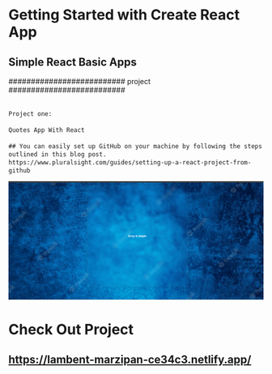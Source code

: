 # Getting Started with Create React App

## Simple React Basic Apps 

########################## project ##########################

``` 

Project one:

Quotes App With React

## You can easily set up GitHub on your machine by following the steps outlined in this blog post.
https://www.pluralsight.com/guides/setting-up-a-react-project-from-github

```

!['Randome Quotes'](./public/website_demo.png)


# Check Out Project
## https://lambent-marzipan-ce34c3.netlify.app/

